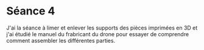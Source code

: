 # Séance 4

J'ai la séance à limer et enlever les supports des pièces imprimées en 3D et j'ai étudié le manuel du frabricant du drone pour essayer de comprendre comment assembler les différentes parties.
